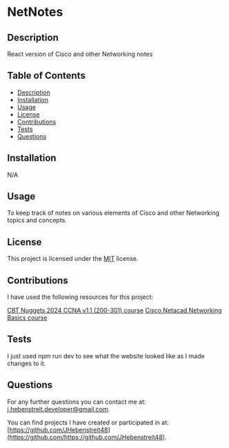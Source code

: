 # NetNotes

## Description

React version of Cisco and other Networking notes

## Table of Contents

- [Description](#description)
- [Installation](#installation)
- [Usage](#usage)
- [License](#license)
- [Contributions](#contributions)
- [Tests](#tests)
- [Questions](#questions)

## Installation

N/A

## Usage

To keep track of notes on various elements of Cisco and other Networking topics and concepts.

## License
This project is licensed under the [MIT](https://opensource.org/license/MIT) license.

## Contributions

I have used the following resources for this project:

[CBT Nuggets 2024 CCNA v1.1 (200-301) course](https://learn.adept.at/cbtnuggets/2024-ccna-v11-200-301)
[Cisco Netacad Networking Basics course](https://www.netacad.com/launch?id=f393c38f-b410-4d2b-8275-70e144273519&tab=curriculum&view=b0879118-8820-509f-9f00-c440f93acc8c)


## Tests

I just used npm run dev to see what the website looked like as I made changes to it.
  
## Questions

For any further questions you can contact me at:  
[j.hebenstreit.developer@gmail.com](mailto:j.hebenstreit.developer@gmail.com).

You can find projects I have created or participated in at:  
[https://github.com/JHebenstreit48](https://github.com/https://github.com/JHebenstreit48).
